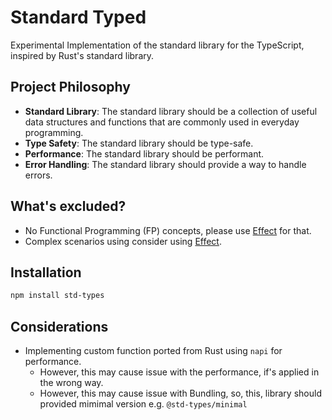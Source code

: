 # Standard Typed

Experimental Implementation of the standard library for the TypeScript, inspired by Rust's standard library.

## Project Philosophy

- **Standard Library**: The standard library should be a collection of useful data structures and functions that are commonly used in everyday programming.
- **Type Safety**: The standard library should be type-safe.
- **Performance**: The standard library should be performant.
- **Error Handling**: The standard library should provide a way to handle errors.

## What's excluded? 
- No Functional Programming (FP) concepts, please use [Effect](https://effect.website/) for that.
- Complex scenarios using consider using [Effect](https://effect.website/).

## Installation

```bash
npm install std-types
```

## Considerations
- Implementing custom function ported from Rust using `napi` for performance.
  - However, this may cause issue with the performance, if's applied in the wrong way.
  - However, this may cause issue with Bundling, so, this, library should provided mimimal version e.g. `@std-types/minimal` 




